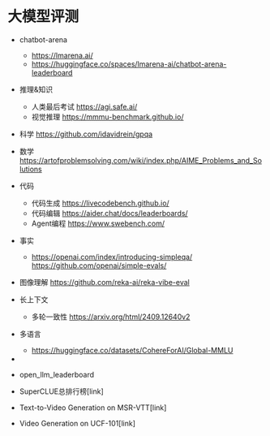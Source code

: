 # 大模型评测


- chatbot-arena
    - https://lmarena.ai/
    - https://huggingface.co/spaces/lmarena-ai/chatbot-arena-leaderboard
- 推理&知识 
  - 人类最后考试 https://agi.safe.ai/
  - 视觉推理  https://mmmu-benchmark.github.io/
- 科学 https://github.com/idavidrein/gpqa
- 数学 https://artofproblemsolving.com/wiki/index.php/AIME_Problems_and_Solutions
- 代码  
  - 代码生成 https://livecodebench.github.io/
  - 代码编辑 https://aider.chat/docs/leaderboards/
  - Agent编程 https://www.swebench.com/
- 事实
  - https://openai.com/index/introducing-simpleqa/   https://github.com/openai/simple-evals/
- 图像理解 https://github.com/reka-ai/reka-vibe-eval
- 长上下文   
  - 多轮一致性 https://arxiv.org/html/2409.12640v2
- 多语言
  - https://huggingface.co/datasets/CohereForAI/Global-MMLU
- 

- open_llm_leaderboard
- SuperCLUE总排行榜[link]
- Text-to-Video Generation on MSR-VTT[link]
- Video Generation on UCF-101[link]